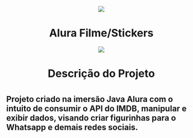 <p align = "center"><img src = "https://user-images.githubusercontent.com/81763479/180896341-6f0310e8-cacd-4ea9-8104-7a087ca99563.png" /> </p>
<h1 align ="center">Alura Filme/Stickers</h1>
<p align="center">
<img src="http://img.shields.io/static/v1?label=STATUS&message=EM%20DESENVOLVIMENTO&color=GREEN&style=for-the-badge"/>
</p>
<h1 align = "center">Descrição do Projeto<h1>
<h2>Projeto criado na imersão Java Alura com o intuito de consumir o API do IMDB, manipular e exibir dados, visando criar figurinhas para o Whatsapp e demais redes sociais. <h2>

